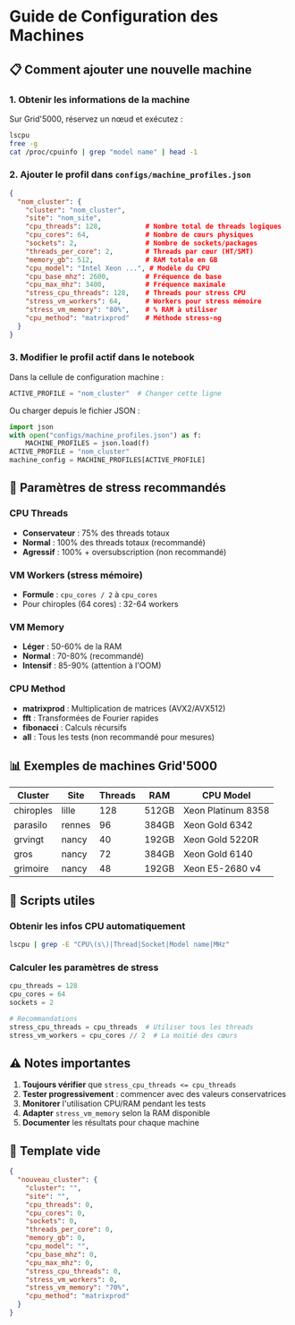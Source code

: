 # Guide de Configuration des Machines

## 📋 Comment ajouter une nouvelle machine

### 1. Obtenir les informations de la machine

Sur Grid'5000, réservez un nœud et exécutez :
```bash
lscpu
free -g
cat /proc/cpuinfo | grep "model name" | head -1
```

### 2. Ajouter le profil dans `configs/machine_profiles.json`

```json
{
  "nom_cluster": {
    "cluster": "nom_cluster",
    "site": "nom_site",
    "cpu_threads": 128,           # Nombre total de threads logiques
    "cpu_cores": 64,              # Nombre de cœurs physiques
    "sockets": 2,                 # Nombre de sockets/packages
    "threads_per_core": 2,        # Threads par cœur (HT/SMT)
    "memory_gb": 512,             # RAM totale en GB
    "cpu_model": "Intel Xeon ...", # Modèle du CPU
    "cpu_base_mhz": 2600,         # Fréquence de base
    "cpu_max_mhz": 3400,          # Fréquence maximale
    "stress_cpu_threads": 128,    # Threads pour stress CPU
    "stress_vm_workers": 64,      # Workers pour stress mémoire
    "stress_vm_memory": "80%",    # % RAM à utiliser
    "cpu_method": "matrixprod"    # Méthode stress-ng
  }
}
```

### 3. Modifier le profil actif dans le notebook

Dans la cellule de configuration machine :
```python
ACTIVE_PROFILE = "nom_cluster"  # Changer cette ligne
```

Ou charger depuis le fichier JSON :
```python
import json
with open("configs/machine_profiles.json") as f:
    MACHINE_PROFILES = json.load(f)
ACTIVE_PROFILE = "nom_cluster"
machine_config = MACHINE_PROFILES[ACTIVE_PROFILE]
```

## 🎯 Paramètres de stress recommandés

### CPU Threads
- **Conservateur** : 75% des threads totaux
- **Normal** : 100% des threads totaux (recommandé)
- **Agressif** : 100% + oversubscription (non recommandé)

### VM Workers (stress mémoire)
- **Formule** : `cpu_cores / 2` à `cpu_cores`
- Pour chiroples (64 cores) : 32-64 workers

### VM Memory
- **Léger** : 50-60% de la RAM
- **Normal** : 70-80% (recommandé)
- **Intensif** : 85-90% (attention à l'OOM)

### CPU Method
- **matrixprod** : Multiplication de matrices (AVX2/AVX512)
- **fft** : Transformées de Fourier rapides
- **fibonacci** : Calculs récursifs
- **all** : Tous les tests (non recommandé pour mesures)

## 📊 Exemples de machines Grid'5000

| Cluster | Site | Threads | RAM | CPU Model |
|---------|------|---------|-----|-----------|
| chiroples | lille | 128 | 512GB | Xeon Platinum 8358 |
| parasilo | rennes | 96 | 384GB | Xeon Gold 6342 |
| grvingt | nancy | 40 | 192GB | Xeon Gold 5220R |
| gros | nancy | 72 | 384GB | Xeon Gold 6140 |
| grimoire | nancy | 48 | 192GB | Xeon E5-2680 v4 |

## 🔧 Scripts utiles

### Obtenir les infos CPU automatiquement
```bash
lscpu | grep -E "CPU\(s\)|Thread|Socket|Model name|MHz"
```

### Calculer les paramètres de stress
```python
cpu_threads = 128
cpu_cores = 64
sockets = 2

# Recommandations
stress_cpu_threads = cpu_threads  # Utiliser tous les threads
stress_vm_workers = cpu_cores // 2  # La moitié des cœurs
```

## ⚠️ Notes importantes

1. **Toujours vérifier** que `stress_cpu_threads <= cpu_threads`
2. **Tester progressivement** : commencer avec des valeurs conservatrices
3. **Monitorer** l'utilisation CPU/RAM pendant les tests
4. **Adapter** `stress_vm_memory` selon la RAM disponible
5. **Documenter** les résultats pour chaque machine

## 📝 Template vide

```json
{
  "nouveau_cluster": {
    "cluster": "",
    "site": "",
    "cpu_threads": 0,
    "cpu_cores": 0,
    "sockets": 0,
    "threads_per_core": 0,
    "memory_gb": 0,
    "cpu_model": "",
    "cpu_base_mhz": 0,
    "cpu_max_mhz": 0,
    "stress_cpu_threads": 0,
    "stress_vm_workers": 0,
    "stress_vm_memory": "70%",
    "cpu_method": "matrixprod"
  }
}
```
